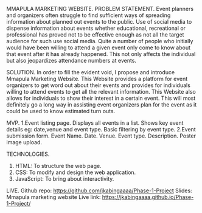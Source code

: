 MMAPULA MARKETING WEBSITE.
PROBLEM STATEMENT.
Event planners and organizers often struggle to find sufficient ways of spreading information about planned out events to the public. Use of social media to dispense information about events whether educational, recreational or professional has proved not to be effective enough as not all the target audience for such use social media. Quite a number of people who initially would have been willing to attend a given event only come to know about that event after it has already happened. This not only affects the individual but also jeopardizes attendance numbers at events.


SOLUTION.
In order to fill the evident void, I propose and introduce Mmapula Marketing Website. This Website provides a platform for event organizers to get word out about their events and provides for individuals willing to attend events to get all the relevant information. This Website also allows for individuals to show their interest in a certain event. This will most definitely go a long way in assisting event organizers plan for the event as it could be used to know estimated turn outs.


MVP.
1.Event listing page.
Displays all events in a list.
 Shows key event details eg: date,venue and event type.
Basic filtering by event type.
2.Event submission form.
   Event Name.
   Date.
   Venue.
   Event type.
   Description.
   Poster image upload.
   

TECHNOLOGIES.
1. HTML: To structure the web page.
2. CSS: To modify and design the web application.
3. JavaScript: To bring about interactivity.


LIVE.
Github repo: https://github.com/jkabingaaaa/Phase-1-Project
Slides: Mmapula marketing website
Live link: https://jkabingaaaa.github.io/Phase-1-Project/

